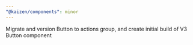 ```yaml
---
"@kaizen/components": minor
---
```


Migrate and version Button to actions group, and create initial build of V3 Button component
